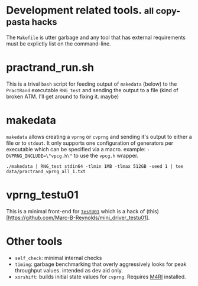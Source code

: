 
Development related tools.  <small>all copy-pasta hacks</small>
======================================

The `Makefile` is utter garbage and any tool that has external requirements must be explictly list on the command-line.

# practrand_run.sh

This is a trival `bash` script for feeding output of `makedata` (below) to the `PractRand` executable `RNG_test` and sending the output to a file (kind of broken ATM. I'll get around to fixing it. maybe)


# makedata

`makedata` allows creating a `vprng` or `cvprng` and sending it's output to either a file or to `stdout`. It only supports one configuration of generators per executable which can be specified via a macro. example: `-DVPRNG_INCLUDE=\"vpcg.h\"` to use the `vpcg.h` wrapper.

`./makedata | RNG_test stdin64 -tlmin 1MB -tlmax 512GB -seed 1 | tee data/practrand_vprng_all_1.txt`

# vprng_testu01

This is a minimal front-end for [`TestU01`](https://github.com/umontreal-simul/TestU01-2009/) which is a hack of (this)[https://github.com/Marc-B-Reynolds/mini_driver_testu01].

# Other tools

* `self_check`: minimal internal checks
* `timing`:  garbage benchmarking that overly aggressively looks for peak throughput values. intended as dev aid only.
* `xorshift`: builds initial state values for `cvprng`. Requires [M4RI](https://github.com/malb/m4ri) installed.


